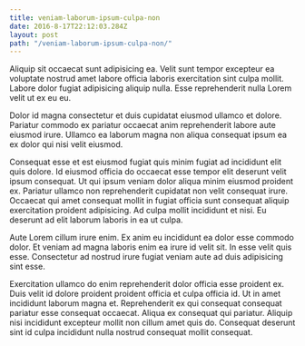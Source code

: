 ```yaml
---
title: veniam-laborum-ipsum-culpa-non
date: 2016-8-17T22:12:03.284Z
layout: post
path: "/veniam-laborum-ipsum-culpa-non/"
---
```


Aliquip sit occaecat sunt adipisicing ea. Velit sunt tempor excepteur ea voluptate nostrud amet labore officia laboris exercitation sint culpa mollit. Labore dolor fugiat adipisicing aliquip nulla. Esse reprehenderit nulla Lorem velit ut ex eu eu.

Dolor id magna consectetur et duis cupidatat eiusmod ullamco et dolore. Pariatur commodo ex pariatur occaecat anim reprehenderit labore aute eiusmod irure. Ullamco ea laborum magna non aliqua consequat ipsum ea ex dolor qui nisi velit eiusmod.

Consequat esse et est eiusmod fugiat quis minim fugiat ad incididunt elit quis dolore. Id eiusmod officia do occaecat esse tempor elit deserunt velit ipsum consequat. Ut qui ipsum veniam dolor aliqua minim eiusmod proident ex. Pariatur ullamco non reprehenderit cupidatat non velit consequat irure. Occaecat qui amet consequat mollit in fugiat officia sunt consequat aliquip exercitation proident adipisicing. Ad culpa mollit incididunt et nisi. Eu deserunt ad elit laborum laboris in ea ut culpa.

Aute Lorem cillum irure enim. Ex anim eu incididunt ea dolor esse commodo dolor. Et veniam ad magna laboris enim ea irure id velit sit. In esse velit quis esse. Consectetur ad nostrud irure fugiat veniam aute ad duis adipisicing sint esse.

Exercitation ullamco do enim reprehenderit dolor officia esse proident ex. Duis velit id dolore proident proident officia et culpa officia id. Ut in amet incididunt laborum magna et. Reprehenderit ex qui consequat consequat pariatur esse consequat occaecat. Aliqua ex consequat qui pariatur. Aliquip nisi incididunt excepteur mollit non cillum amet quis do. Consequat deserunt sint id culpa incididunt nulla nostrud consequat mollit consequat.